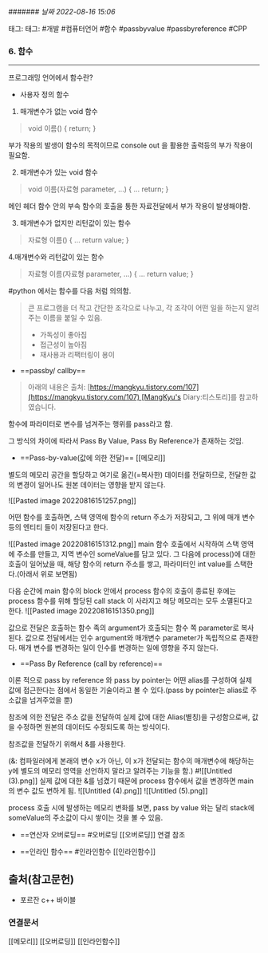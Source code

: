####### *날짜  2022-08-16 15:06*

태그: 태그: #개발 #컴퓨터언어 #함수 #passbyvalue #passbyreference #CPP

### 6. 함수
---

프로그래밍 언어에서 함수란?

-   사용자 정의 함수

1.  매개변수가 없는 void 함수
> void 이름()
> {
> 	return;
> }

부가 작용의 발생이 함수의 목적이므로 console out 을 활용한 출력등의 부가 작용이 필요함.

2. 매개변수가 있는 void 함수
> void 이름(자료형 parameter, ...)
> {
> 	...
> 	return;
> }

메인 헤더 함수 안의 부속 함수의 호출을 통한 자료전달에서 부가 작용이 발생해야함.

3. 매개변수가 없지만 리턴값이 있는 함수
> 자료형 이름()
> {
> 	...
> 	return value;
> }

4.매개변수와 리턴값이 있는 함수
>자료형 이름(자료형 parameter, ...)
>{
>	...
>	return value;
>}

#python 에서는 함수를 다음 처럼 의의함.
> 큰 프로그램을 더 작고 간단한 조각으로 나누고, 각 조각이 어떤 일을 하는지 알려주는 이름을 붙일 수 있음. 
> - 가독성이 좋아짐
> - 접근성이 높아짐
> - 재사용과 리팩터링이 용이

- ==passby/ callby== 
> 아래의 내용은 출처: [https://mangkyu.tistory.com/107](https://mangkyu.tistory.com/107) [MangKyu's Diary:티스토리]를 참고하였습니다.

함수에 파라미터로 변수를 넘겨주는 행위를 pass라고 함.

그 방식의 차이에 따라서 Pass By Value, Pass By Reference가 존재하는 것임.

- ==Pass-by-value(값에 의한 전달)== [[메모리]]

별도의 메모리 공간을 할당하고 여기로 옮긴(=복사한) 데이터를 전달하므로, 전달한 값의 변경이 일어나도 원본 데이터는 영향을 받지 않는다.

![[Pasted image 20220816151257.png]]

어떤 함수를 호출하면, 스택 영역에 함수의 return 주소가 저장되고, 그 위에 매개 변수 등의 엔티티 들이 저장된다고 한다.

![[Pasted image 20220816151312.png]]
main 함수 호출에서 시작하여 스택 영역에 주소를 만들고, 지역 변수인 someValue를 담고 있다. 그 다음에 process()에 대한 호출이 일어났을 때, 해당 함수의 return 주소를 쌓고, 파라미터인 int value를 스택한다.(아래서 위로 보면됨)

다음 순간에 main 함수의 block 안에서 process 함수의 호출이 종료된 후에는 process 함수를 위해 할당된 call stack 이 사라지고 해당 메모리는 모두 소멸된다고 한다.
![[Pasted image 20220816151350.png]]

값으로 전달은 호출하는 함수 족의 argument가 호출되는 함수 쪽 parameter로 복사된다. 값으로 전달에서는 인수 argument와 매개변수 parameter가 독립적으로 존재한다. 매개 변수를 변경하는 일이 인수를 변경하는 일에 영향을 주지 않는다.

- ==Pass By Reference (call by reference)==

이론 적으로 pass by reference 와 pass by pointer는 어떤 alias를 구성하여 실제 값에 접근한다는 점에서 동일한 기술이라고 볼 수 있다.(pass by pointer는 alias로 주소값을 넘겨주었을 뿐)

참조에 의한 전달은 주소 값을 전달하여 실제 값에 대한 Alias(별칭)을 구성함으로써, 값을 수정하면 원본의 데이터도 수정되도록 하는 방식이다.

참조값을 전달하기 위해서 &를 사용한다.

(&: 컴파일러에게 본래의 변수 x가 아닌, 이 x가 전달되는 함수의 매개변수에 해당하는 y에 별도의 메모리 영역을 선언하지 말라고 알려주는 기능을 함.)
#![[Untitled (3).png]]
실제 값에 대한 &를 넘겼기 때문에 process 함수에서 값을 변경하면 main의 변수 값도 변하게 됨.
![[Untitled (4).png]]
![[Untitled (5).png]]

process 호출 시에 발생하는 메모리 변화를 보면, pass by value 와는 달리 stack에 someValue의 주소값이 다시 쌓이는 것을 볼 수 있음.

- ==연산자 오버로딩== #오버로딩
[[오버로딩]] 연결 참조

- ==인라인 함수== #인라인함수
[[인라인함수]]



## 출처(참고문헌)
- 포르잔 c++ 바이블

### 연결문서
[[메모리]]
[[오버로딩]]
[[인라인함수]]


